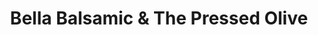 ---
title: "Bella Balsamic & The Pressed Olive"
url: /grand-junction/bella-balsamic-and-the-pressed-olive-main-street/
shop: shop
---